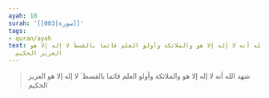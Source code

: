 ```yaml
---
ayah: 18
surah: '[[003|سورة]]'
tags:
- quran/ayah
text: شهد الله أنه لا إله إلا هو والملائكة وأولو العلم قائما بالقسط ۚ لا إله إلا هو
  العزيز الحكيم
---
```

> شهد الله أنه لا إله إلا هو والملائكة وأولو العلم قائما بالقسط ۚ لا إله إلا هو العزيز الحكيم
